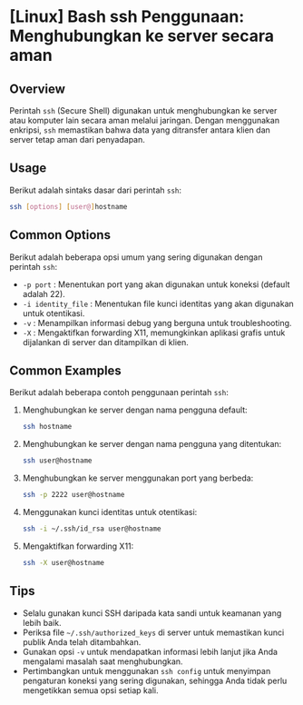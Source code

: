 # [Linux] Bash ssh Penggunaan: Menghubungkan ke server secara aman

## Overview
Perintah `ssh` (Secure Shell) digunakan untuk menghubungkan ke server atau komputer lain secara aman melalui jaringan. Dengan menggunakan enkripsi, `ssh` memastikan bahwa data yang ditransfer antara klien dan server tetap aman dari penyadapan.

## Usage
Berikut adalah sintaks dasar dari perintah `ssh`:

```bash
ssh [options] [user@]hostname
```

## Common Options
Berikut adalah beberapa opsi umum yang sering digunakan dengan perintah `ssh`:

- `-p port` : Menentukan port yang akan digunakan untuk koneksi (default adalah 22).
- `-i identity_file` : Menentukan file kunci identitas yang akan digunakan untuk otentikasi.
- `-v` : Menampilkan informasi debug yang berguna untuk troubleshooting.
- `-X` : Mengaktifkan forwarding X11, memungkinkan aplikasi grafis untuk dijalankan di server dan ditampilkan di klien.

## Common Examples
Berikut adalah beberapa contoh penggunaan perintah `ssh`:

1. Menghubungkan ke server dengan nama pengguna default:
   ```bash
   ssh hostname
   ```

2. Menghubungkan ke server dengan nama pengguna yang ditentukan:
   ```bash
   ssh user@hostname
   ```

3. Menghubungkan ke server menggunakan port yang berbeda:
   ```bash
   ssh -p 2222 user@hostname
   ```

4. Menggunakan kunci identitas untuk otentikasi:
   ```bash
   ssh -i ~/.ssh/id_rsa user@hostname
   ```

5. Mengaktifkan forwarding X11:
   ```bash
   ssh -X user@hostname
   ```

## Tips
- Selalu gunakan kunci SSH daripada kata sandi untuk keamanan yang lebih baik.
- Periksa file `~/.ssh/authorized_keys` di server untuk memastikan kunci publik Anda telah ditambahkan.
- Gunakan opsi `-v` untuk mendapatkan informasi lebih lanjut jika Anda mengalami masalah saat menghubungkan.
- Pertimbangkan untuk menggunakan `ssh config` untuk menyimpan pengaturan koneksi yang sering digunakan, sehingga Anda tidak perlu mengetikkan semua opsi setiap kali.